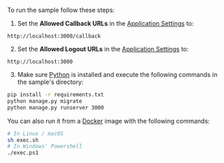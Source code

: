 To run the sample follow these steps:

1) Set the **Allowed Callback URLs** in the <a href="${manage_url}/#/applications/${account.clientId}/settings" target="_blank" rel="noreferrer">Application Settings</a> to:

```text
http://localhost:3000/callback
```

2) Set the **Allowed Logout URLs** in the <a href="${manage_url}/#/applications/${account.clientId}/settings" target="_blank" rel="noreferrer">Application Settings</a> to:

```text
http://localhost:3000
```

3) Make sure <a href="https://www.python.org/downloads/" target="_blank" rel="noreferrer">Python</a> is installed and execute the following commands in the sample's directory:

```bash
pip install -r requirements.txt
python manage.py migrate 
python manage.py runserver 3000
```

You can also run it from a <a href="https://www.docker.com" target="_blank" rel="noreferrer">Docker</a> image with the following commands:

```bash
# In Linux / macOS
sh exec.sh
# In Windows' Powershell
./exec.ps1
```

